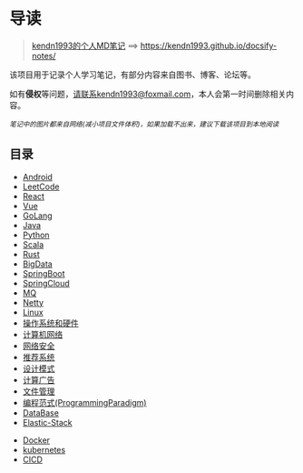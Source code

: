 #  导读

> [kendn1993的个人MD笔记](https://kendn1993.github.io/docsify-notes/) ==> https://kendn1993.github.io/docsify-notes/

该项目用于记录个人学习笔记，有部分内容来自图书、博客、论坛等。

如有**侵权**等问题，请联系kendn1993@foxmail.com，本人会第一时间删除相关内容。

*<small>笔记中的图片都来自网络(减小项目文件体积)，如果加载不出来，建议下载该项目到本地阅读</small>*

## 目录

* [Android](https://kendn1993.github.io/docsify-notes/#/study/Android/README.md)
* [LeetCode](https://kendn1993.github.io/docsify-notes/#/study/LeetCode_Study/README.md)
* [React](https://kendn1993.github.io/docsify-notes/#/study/React/README.md)
* [Vue](https://kendn1993.github.io/docsify-notes/#/study/Vue/README.md)
* [GoLang](https://kendn1993.github.io/docsify-notes/#/study/GoLang/README.md)
* [Java](https://kendn1993.github.io/docsify-notes/#/study/Java/README.md)
* [Python](https://kendn1993.github.io/docsify-notes/#/study/Python/README.md)
* [Scala](https://kendn1993.github.io/docsify-notes/#/study/Scala/README.md)
* [Rust](https://kendn1993.github.io/docsify-notes/#/study/Rust/README.md)
* [BigData](https://kendn1993.github.io/docsify-notes/#/study/BigData/README.md)
* [SpringBoot](https://kendn1993.github.io/docsify-notes/#/study/SpringBoot/README.md)
* [SpringCloud](https://kendn1993.github.io/docsify-notes/#/study/SpringCloud/README.md)
* [MQ](https://kendn1993.github.io/docsify-notes/#/study/MQ/README.md)
* [Netty](https://kendn1993.github.io/docsify-notes/#/study/Netty/README.md)
* [Linux](https://kendn1993.github.io/docsify-notes/#/study/Linux/README.md)
* [操作系统和硬件](https://kendn1993.github.io/docsify-notes/#/study/操作系统和硬件/README)
* [计算机网络](https://kendn1993.github.io/docsify-notes/#/study/计算机网络/README.md)
* [网络安全](https://kendn1993.github.io/docsify-notes/#/study/网络安全/README.md)
* [推荐系统](https://kendn1993.github.io/docsify-notes/#/study/推荐系统/README.md)
* [设计模式](https://kendn1993.github.io/docsify-notes/#/study/设计模式/README.md)
* [计算广告](https://kendn1993.github.io/docsify-notes/#/study/计算广告/README.md)
* [文件管理](https://kendn1993.github.io/docsify-notes/#/study/文件管理/README.md)
* [编程范式(ProgrammingParadigm)](https://kendn1993.github.io/docsify-notes/#/study/编程范式(ProgrammingParadigm)/README.md)
* [DataBase](https://kendn1993.github.io/docsify-notes/#/study/DataBase/README.md)
* [Elastic-Stack](https://kendn1993.github.io/docsify-notes/#/study/Elastic-Stack/README.md)

+ [Docker](https://kendn1993.github.io/docsify-notes/#/study/Docker/README.md)
+ [kubernetes](https://kendn1993.github.io/docsify-notes/#/study/kubernetes/README.md)
+ [CICD](https://kendn1993.github.io/docsify-notes/#/study/CICD/README.md)